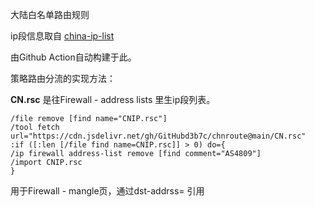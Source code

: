 大陆白名单路由规则

ip段信息取自 [china-ip-list](https://github.com/mayaxcn/china-ip-list)

由Github Action自动构建于此。

策略路由分流的实现方法：

**CN.rsc** 是往Firewall - address lists 里生ip段列表。
```
/file remove [find name="CNIP.rsc"]
/tool fetch url="https://cdn.jsdelivr.net/gh/GitHubd3b7c/chnroute@main/CN.rsc"
:if ([:len [/file find name=CNIP.rsc]] > 0) do={
/ip firewall address-list remove [find comment="AS4809"]
/import CNIP.rsc
}
```

用于Firewall - mangle页，通过dst-addrss= 引用
